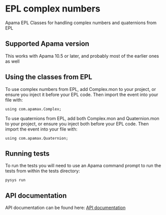 # EPL complex numbers
Apama EPL Classes for handling complex numbers and quaternions from EPL

## Supported Apama version

This works with Apama 10.5 or later, and probably most of the earlier ones as well

## Using the classes from EPL

To use complex numbers from EPL, add Complex.mon to your project, or ensure you inject it before your EPL code. Then import the event into your file with:

	using com.apamax.Complex;

To use quaternions from EPL, add both Complex.mon and Quaternion.mon to your project, or ensure you inject both before your EPL code. Then import the event into your file with:

	using com.apamax.Quaternion;

## Running tests

To run the tests you will need to use an Apama command prompt to run the tests from within the tests directory:

    pysys run

## API documentation

API documentation can be found here: [API documentation](https://mjj29.github.io/apama-epl-complex/)
